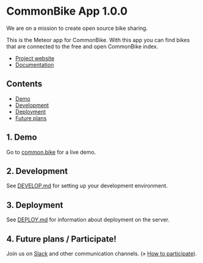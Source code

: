 # CommonBike App 1.0.0

We are on a mission to create open source bike sharing.

This is the Meteor app for CommonBike. With this app you can find bikes that are connected to the free and open CommonBike index.

- [Project website](https://common.bike)
- [Documentation](https://github.com/CommonBike/wiki/wiki)

## Contents

- [Demo](#1-demo)
- [Development](#2-development)
- [Deployment](#3-deployment)
- [Future plans](#4-future-plans--participate)

## 1. Demo

Go to [common.bike](https://common.bike) for a live demo.

## 2. Development

See [DEVELOP.md](DEVELOP.md) for setting up your development environment.

## 3. Deployment

See [DEPLOY.md](DEPLOY.md) for information about deployment on the server.

## 4. Future plans / Participate!

Join us on [Slack](http://slack.common.bike) and other communication channels. (&raquo; [How to participate](https://github.com/CommonBike/wiki/wiki/How-to-participate)).
